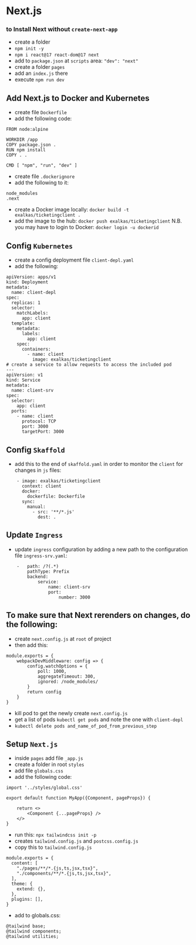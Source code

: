 # Next.js

### to Install Next without `create-next-app`

- create a folder
- `npm init -y`
- `npm i react@17 react-dom@17 next`
- add to `package.json` at `scripts` area: `"dev": "next"`
- create a folder `pages`
- add an `index.js` there
- execute `npm run dev`

## Add Next.js to Docker and Kubernetes

- create file `Dockerfile`
- add the following code:

```
FROM node:alpine

WORKDIR /app
COPY package.json .
RUN npm install
COPY . .

CMD [ "npm", "run", "dev" ]
```

- create file `.dockerignore`
- add the following to it:

```
node_modules
.next
```

- create a Docker image locally: `docker build -t exalkas/ticketingclient .`
- add the image to the hub: `docker push exalkas/ticketingclient` N.B. you may have to login to Docker: `docker login -u dockerid`

## Config `Kubernetes`

- create a config deployment file `client-depl.yaml`
- add the following:

```
apiVersion: apps/v1
kind: Deployment
metadata:
  name: client-depl
spec:
  replicas: 1
  selector:
    matchLabels:
      app: client
  template:
    metadata:
      labels: 
        app: client
    spec:
      containers:
        - name: client
          image: exalkas/ticketingclient
# create a service to allow requests to access the included pod          
---
apiVersion: v1
kind: Service
metadata:
  name: client-srv
spec:
  selector:
    app: client
  ports:
    - name: client
      protocol: TCP
      port: 3000
      targetPort: 3000
```

## Config `Skaffold`
- add this to the end of `skaffold.yaml` in order to monitor the `client` for changes in `js` files:

```
    - image: exalkas/ticketingclient
      context: client
      docker:
        dockerfile: Dockerfile
      sync:
        manual:
          - src: '**/*.js'
            dest: .
```

## Update `Ingress`
- update `ingress` configuration by adding a new path to the configuration file `ingress-srv.yaml`:

```
    -   path: /?(.*)
        pathType: Prefix
        backend:
            service:
                name: client-srv
                port: 
                    number: 3000
```

## To make sure that Next rerenders on changes, do the following:

- create `next.config.js` at `root` of project
- then add this:

```
module.exports = {
    webpackDevMiddleware: config => {
        config.watchOptions = {
            poll: 1000,
            aggregateTimeout: 300,
            ignored: /node_modules/
        }
        return config
    }
}
```

- kill pod to get the newly create `next.config.js`
- get a list of pods `kubectl get pods` and note the one with `client-depl`
- `kubectl delete pods and_name_of_pod_from_previous_step`

## Setup `Next.js`

- inside `pages` add file `_app.js` 
- create a folder in root `styles`
- add file `globals.css`
- add the following code:

```
import '../styles/global.css'

export default function MyApp({Component, pageProps}) {

    return <>
        <Component {...pageProps} />
    </>
}
```

- run this: `npx tailwindcss init -p`
- creates `tailwind.config.js` and `postcss.config.js`
- copy this to `tailwind.config.js`

```
module.exports = {
  content: [
    "./pages/**/*.{js,ts,jsx,tsx}",
    "./components/**/*.{js,ts,jsx,tsx}",
  ],
  theme: {
    extend: {},
  },
  plugins: [],
}
```

- add to globals.css:
  
```
@tailwind base;
@tailwind components;
@tailwind utilities;
```